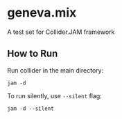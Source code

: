 # geneva.mix

A test set for Collider.JAM framework

## How to Run

Run collider in the main directory:

```
jam -d
```

To run silently, use ```--silent``` flag:

```
jam -d --silent
```

